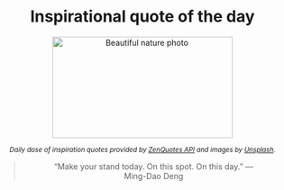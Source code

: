 
<div align="center">

# Inspirational quote of the day

<img src="./data/photo.jpeg" alt="Beautiful nature photo" width="320" height="180">

<sub><i>Daily dose of inspiration quotes provided by [ZenQuotes API](https://zenquotes.io/) and images by [Unsplash](https://unsplash.com/).</i></sub>


<blockquote>&ldquo;Make your stand today. On this spot. On this day.&rdquo; &mdash; <footer>Ming-Dao Deng</footer></blockquote>

</div>
